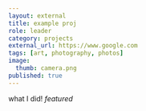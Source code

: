 ```yaml
---
layout: external
title: example proj
role: leader
category: projects
external_url: https://www.google.com
tags: [art, photography, photos]
image:
  thumb: camera.png
published: true
---
```


what I did! *featured* 